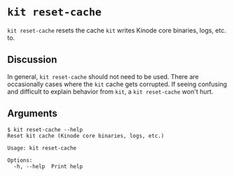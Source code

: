 # `kit reset-cache`

`kit reset-cache` resets the cache `kit` writes Kinode core binaries, logs, etc. to.

## Discussion

In general, `kit reset-cache` should not need to be used.
There are occasionally cases where the `kit` cache gets corrupted.
If seeing confusing and difficult to explain behavior from `kit`, a `kit reset-cache` won't hurt.

## Arguments

```
$ kit reset-cache --help
Reset kit cache (Kinode core binaries, logs, etc.)

Usage: kit reset-cache

Options:
  -h, --help  Print help
```
